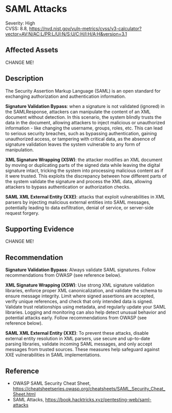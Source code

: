# SAML Attacks

Severity: High  
CVSS: 8.8, https://nvd.nist.gov/vuln-metrics/cvss/v3-calculator?vector=AV:N/AC:L/PR:L/UI:N/S:U/C:H/I:H/A:H&version=3.1

## Affected Assets

CHANGE ME!

## Description

The Security Assertion Markup Language (SAML) is an open standard for exchanging authorization and authentication information.

**Signature Validation Bypass**: when a signature is not validated (ignored) in the SAMLResponse, attackers can manipulate the content of an XML document without detection. In this scenario, the system blindly trusts the data in the document, allowing attackers to inject malicious or unauthorized information - like changing the username, groups, roles, etc. This can lead to serious security breaches, such as bypassing authentication, gaining unauthorized access, or tampering with critical data, as the absence of signature validation leaves the system vulnerable to any form of manipulation.

**XML Signature Wrapping (XSW)**: the attacker modifies an XML document by moving or duplicating parts of the signed data while leaving the digital signature intact, tricking the system into processing malicious content as if it were trusted. This exploits the discrepancy between how different parts of the system validate the signature and process the XML data, allowing attackers to bypass authentication or authorization checks.

**SAML XML External Entity (XXE)**: attacks that exploit vulnerabilities in XML parsers by injecting malicious external entities into SAML messages, potentially leading to data exfiltration, denial of service, or server-side request forgery.

## Supporting Evidence

CHANGE ME!

## Recommendation

**Signature Validation Bypass**: Always validate SAML signatures. Follow recommendations from OWASP (see reference below).

**XML Signature Wrapping (XSW)**: Use strong XML signature validation libraries, enforce proper XML canonicalization, and validate the schema to ensure message integrity. Limit where signed assertions are accepted, verify unique references, and check that only intended data is signed. Validate trust relationships using metadata, and regularly update your SAML libraries. Logging and monitoring can also help detect unusual behavior and potential attacks early. Follow recommendations from OWASP (see reference below).

**SAML XML External Entity (XXE)**: To prevent these attacks, disable external entity resolution in XML parsers, use secure and up-to-date parsing libraries, validate incoming SAML messages, and only accept messages from trusted sources. These measures help safeguard against XXE vulnerabilities in SAML implementations.

## Reference

* OWASP SAML Security Cheat Sheet, https://cheatsheetseries.owasp.org/cheatsheets/SAML_Security_Cheat_Sheet.html
* SAML Attacks, https://book.hacktricks.xyz/pentesting-web/saml-attacks
